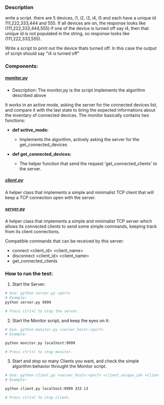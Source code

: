 
### Description

write a script. there are 5 devices, i1, i2, i3,  i4, i5 and each have a unique id 111,222,333,444 and 555. 
If all devices are on, the response looks like (111,222,333,444,555) if one of the device is turned off say i4, 
then that unique id is not populated in the string, so response looks like (111,222,333,555). 

Write a script to print out the device thats turned off. In this case the output of script should say "i4 is turned off”


### Components:

##### [monitor.py](./monitor.py)
- Description: 
The monitor,py is the script implements the algorithm described above

It works in an active mode, asking the server for the connected devices list, and compare it with the last state to bring the expected informations about the inventary of connected devices.
The monitor basically contains two functions:
- **def active_mode:**
  - Implements the algorithm, actively asking the server for the get_connected_devices

- **def get_connected_devices:**
  - The helper function that send the request 'get_connected_clients' to the server.


##### [client.py](./client.py)
A helper class that implements a simple and minimalist TCP client that will keep a TCP connection open with the server.

##### [server.py](./server.py)
A helper class that implements a simple and minimalist TCP server which allows its connected clients to send some simple commands, keeping track from its client connections.

Compatible commands that can be received by this server:
- connect <client_id> <client_name>
- disconnect <client_id> <client_name>
- get_connected_clients



### How to run the test:

1. Start the Server:
```bash
# Use: python server.py <port>
# Example:
python server.py 9999

# Press ctrl+C to stop the server.
```

2. Start the Monitor script, and keep the eyes on it:
```bash
# Use: python monitor.py <server_host>:<port>
# Example:

python monitor.py localhost:9999

# Press ctrl+C to stop monitor.
```

3. Start and stop so many Clients you want, and check the simple algorithm behavior throught the Monitor script.
```bash
# Use: python client.py <server_host>:<port> <client_unique_id> <client_name>
# Example:

python client.py localhost:9999 333 i3

# Press ctrl+C to stop client.
```


